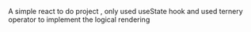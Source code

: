 A simple react to do project , only used useState hook and used ternery operator to implement the logical rendering
